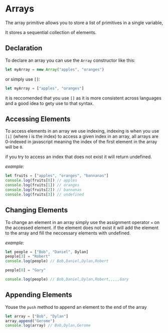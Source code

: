 # Arrays

The array primitive allows you to store a list of primitives in a single variable,

It stores a sequential collection of elements.

## Declaration

To declare an array you can use the `Array` constructor like this:

```js
let myArray = new Array("apples", "oranges")
```

or simply use `[]`:

```js
let myArray = ["apples", "oranges"]
```

it is reccomended that you use `[]` as it is more consistent across languages
and a good idea to gety use to that syntax.

## Accessing Elements
To access elements in an array we use indexing, indexing is when you use `[i]` (where i is the index) to access
a given index in an array, all arrays are 0-indexed in javascript meaning the index of the first element in the array will be
`0`.

if you try to access an index that does not exist it will return undefined.

*example:*
```js
let fruits = ["apples", "oranges", "bannanas"]
console.log(fruits[0]) // apples
console.log(fruits[1]) // oranges
console.log(fruits[2]) // bannanas
console.log(fruits[3]) // undefined
```

## Changing Elements

To change an element in an array simply use the assignment operator `=` on the accessed element.
if the element does not exist it will add the element to the array and fill the neccessary elements
with undefined.

*example:*
```js
let people = ["Bob", "Daniel", Dylan]
people[3] = "Robert"
console.log(people) // Bob,Daniel,Dylan,Robert

people[8] = "Gary"

console.log(people) // Bob,Daniel,Dylan,Robert,,,,,Gary
```

## Appending Elements

Youse the `push` method to append an element to the end of the array

```js
let array = ["Bob", "Dylan"]
array.append("Gerome")
console.log(array) // Bob,Dylan,Gerome
```





